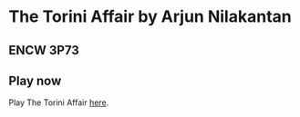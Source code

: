 # The Torini Affair by Arjun Nilakantan
## ENCW 3P73

## Play now

Play The Torini Affair [here](https://IASCBrock-AN.github.io/ENCW-Twine-Game/The_Torini_Affair.html).
